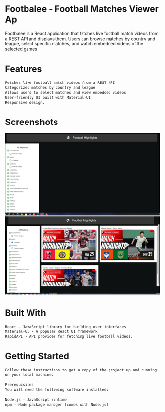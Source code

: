 # Footbalee - Football Matches Viewer Ap

Footbalee is a React application that fetches live football match videos from a REST API and displays them. Users can browse matches by country and league, select specific matches, and watch embedded videos of the selected games


# Features
    Fetches live football match videos from a REST API
    Categorizes matches by country and league
    Allows users to select matches and view embedded videos
    User-friendly UI built with Material-UI
    Responsive design.

# Screenshots

![My Image](src/assets/img.png)
![My Image](src/assets/img_1.png)

# Built With
    React - JavaScript library for building user interfaces
    Material-UI - A popular React UI framework
    RapidAPI - API provider for fetching live football videos.

# Getting Started

    Follow these instructions to get a copy of the project up and running on your local machine.
    
    Prerequisites
    You will need the following software installed:
    
    Node.js - JavaScript runtime
    npm - Node package manager (comes with Node.js)